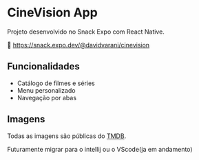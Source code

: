 # CineVision App

Projeto desenvolvido no Snack Expo com React Native.

🔗 https://snack.expo.dev/@davidvarani/cinevision

## Funcionalidades
- Catálogo de filmes e séries
- Menu personalizado
- Navegação por abas

## Imagens
Todas as imagens são públicas do [TMDB](https://www.themoviedb.org/).

Futuramente migrar para o intellij ou o VScode(ja em andamento)
